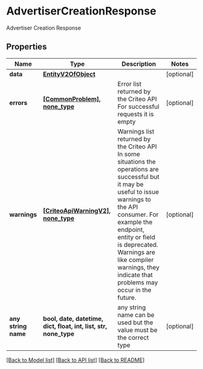 # AdvertiserCreationResponse

Advertiser Creation Response

## Properties
Name | Type | Description | Notes
------------ | ------------- | ------------- | -------------
**data** | [**EntityV2OfObject**](EntityV2OfObject.md) |  | [optional] 
**errors** | [**[CommonProblem], none_type**](CommonProblem.md) | Error list returned by the Criteo API  For successful requests it is empty | [optional] 
**warnings** | [**[CriteoApiWarningV2], none_type**](CriteoApiWarningV2.md) | Warnings list returned by the Criteo API  In some situations the operations are successful but it may be useful to issue warnings to the API consumer.  For example the endpoint, entity or field is deprecated. Warnings are like compiler warnings, they indicate that problems may occur in the future. | [optional] 
**any string name** | **bool, date, datetime, dict, float, int, list, str, none_type** | any string name can be used but the value must be the correct type | [optional]

[[Back to Model list]](../README.md#documentation-for-models) [[Back to API list]](../README.md#documentation-for-api-endpoints) [[Back to README]](../README.md)


